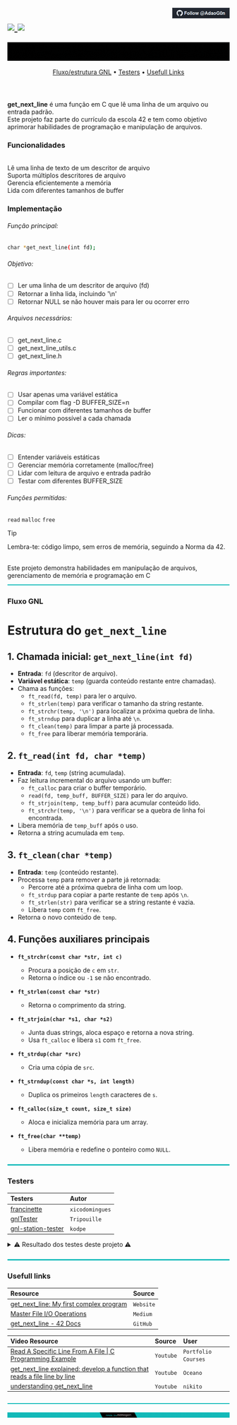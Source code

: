<a href="https://github.com/AdaoG0n" style="pointer-events: none;"> <img src="https://github.com/AdaoG0n/AdaoG0n/blob/main/assests/Followbutton.png" width="130" align="right"/></a>

# <a href="#" style="pointer-events: none;"> <img src="https://img.shields.io/badge/status-0%20%2F%20100%20%E2%98%85-success?color=%2312bab9&style=flat-square"/> <img src="https://img.shields.io/github/last-commit/AdaoG0n/42-get_next_line?style=flat-square&color=%2312bab9" /> </a>

 ![](https://github.com/AdaoG0n/AdaoG0n/blob/main/assests/animated%20gifs/getnextline.gif)
 <p align="center">
 <a href="#fluxo-gnl">Fluxo/estrutura GNL</a>  •  <a href="#testers">Testers</a>  •  <a href="#usefull-links">Usefull Links</a> 
</p>

#
<br/>**get_next_line** é uma função em C que lê uma linha de um arquivo ou entrada padrão. 
<br/>Este projeto faz parte do currículo da escola 42 e tem como objetivo aprimorar habilidades de programação e manipulação de arquivos.

### Funcionalidades

<br/>Lê uma linha de texto de um descritor de arquivo
<br/>Suporta múltiplos descritores de arquivo
<br/>Gerencia eficientemente a memória
<br/>Lida com diferentes tamanhos de buffer

### Implementação

###### Função principal:

```sh
char *get_next_line(int fd);
```

######   Objetivo:

- [ ] Ler uma linha de um descritor de arquivo (fd)
- [ ] Retornar a linha lida, incluindo '\n'
- [ ] Retornar NULL se não houver mais para ler ou ocorrer erro

 ###### Arquivos necessários:

 - [ ] get_next_line.c
 - [ ] get_next_line_utils.c
 - [ ] get_next_line.h

###### Regras importantes:

- [ ] Usar apenas uma variável estática
- [ ] Compilar com flag -D BUFFER_SIZE=n
- [ ] Funcionar com diferentes tamanhos de buffer
- [ ] Ler o mínimo possível a cada chamada

 ###### Dicas:

- [ ] Entender variáveis estáticas
- [ ] Gerenciar memória corretamente (malloc/free)
- [ ] Lidar com leitura de arquivo e entrada padrão
- [ ] Testar com diferentes BUFFER_SIZE

 ###### Funções permitidas:

`read`
`malloc`
`free`

>[!TIP]
>Lembra-te: código limpo, sem erros de memória, seguindo a Norma da 42.

<br/>Este projeto demonstra habilidades em manipulação de arquivos, gerenciamento de memória e programação em C
![](https://github.com/AdaoG0n/AdaoG0n/blob/main/assests/bar.png)

### Fluxo GNL
# Estrutura do `get_next_line`

## 1. Chamada inicial: `get_next_line(int fd)`
- **Entrada**: `fd` (descritor de arquivo).
- **Variável estática**: `temp` (guarda conteúdo restante entre chamadas).
- Chama as funções:
  - `ft_read(fd, temp)` para ler o arquivo.
  - `ft_strlen(temp)` para verificar o tamanho da string restante.
  - `ft_strchr(temp, '\n')` para localizar a próxima quebra de linha.
  - `ft_strndup` para duplicar a linha até `\n`.
  - `ft_clean(temp)` para limpar a parte já processada.
  - `ft_free` para liberar memória temporária.

## 2. `ft_read(int fd, char *temp)`
- **Entrada**: `fd`, `temp` (string acumulada).
- Faz leitura incremental do arquivo usando um buffer:
  - `ft_calloc` para criar o buffer temporário.
  - `read(fd, temp_buff, BUFFER_SIZE)` para ler do arquivo.
  - `ft_strjoin(temp, temp_buff)` para acumular conteúdo lido.
  - `ft_strchr(temp, '\n')` para verificar se a quebra de linha foi encontrada.
- Libera memória de `temp_buff` após o uso.
- Retorna a string acumulada em `temp`.

## 3. `ft_clean(char *temp)`
- **Entrada**: `temp` (conteúdo restante).
- Processa `temp` para remover a parte já retornada:
  - Percorre até a próxima quebra de linha com um loop.
  - `ft_strdup` para copiar a parte restante de `temp` após `\n`.
  - `ft_strlen(str)` para verificar se a string restante é vazia.
  - Libera `temp` com `ft_free`.
- Retorna o novo conteúdo de `temp`.

## 4. Funções auxiliares principais

- **`ft_strchr(const char *str, int c)`**
  - Procura a posição de `c` em `str`.
  - Retorna o índice ou `-1` se não encontrado.
  
- **`ft_strlen(const char *str)`**
  - Retorna o comprimento da string.
  
- **`ft_strjoin(char *s1, char *s2)`**
  - Junta duas strings, aloca espaço e retorna a nova string.
  - Usa `ft_calloc` e libera `s1` com `ft_free`.
  
- **`ft_strdup(char *src)`**
  - Cria uma cópia de `src`.
  
- **`ft_strndup(const char *s, int length)`**
  - Duplica os primeiros `length` caracteres de `s`.
  
- **`ft_calloc(size_t count, size_t size)`**
  - Aloca e inicializa memória para um array.
  
- **`ft_free(char **temp)`**
  - Libera memória e redefine o ponteiro como `NULL`.

![](https://github.com/AdaoG0n/AdaoG0n/blob/main/assests/bar.png)

### Testers
| Testers                                                           | Autor           |
| :---------------------------------------------------------------- | :---            |
| [francinette](https://github.com/xicodomingues/francinette)       | `xicodomingues` |
| [gnlTester](https://github.com/Tripouille/gnlTester)              | `Tripouille`    |
| [gnl-station-tester](https://github.com/kodpe/gnl-station-tester) | `kodpe`         |

<details>
<summary> ⚠️ Resultado dos testes deste projeto ⚠️</summary>

![](https://github.com/AdaoG0n/42-get_next_line/blob/main/getnextline.png)
 
</details>

![](https://github.com/AdaoG0n/AdaoG0n/blob/main/assests/bar.png)

### Usefull links

| Resource                                                                              | Source    |
| :-------------------------------------------------------------------------------------| :-------- |
| [get_next_line: My first complex program](https://yannick.eu/gnl)                     | `Website` |
| [Master File I/O Operations](https://medium.com/p/5fb001d1fff5)                       | `Medium`  |
| [get_next_line - 42 Docs](https://harm-smits.github.io/42docs/projects/get_next_line) | `GitHub`  |

| Video Resource                                                                                                            | Source    | User |
| :------------------------------------------------------------------------------------------------------------------------ | :-------- | :--- |
| [Read A Specific Line From A File \| C Programming Example](https://www.youtube.com/watch?v=w0mgn6OLKUs)                  | `Youtube` | `Portfolio Courses` |
| [get_next_line explained: develop a function that reads a file line by line](https://www.youtube.com/watch?v=8E9siq7apUU) | `Youtube` | `Oceano` |
| [understanding get_next_line](https://www.youtube.com/watch?v=-Mt2FdJjVno)                                                | `Youtube` | `nikito` |

![](https://github.com/AdaoG0n/AdaoG0n/blob/main/assests/bar.png)

![](https://github.com/AdaoG0n/AdaoG0n/blob/main/assests/animated%20gifs/madeby.gif)
